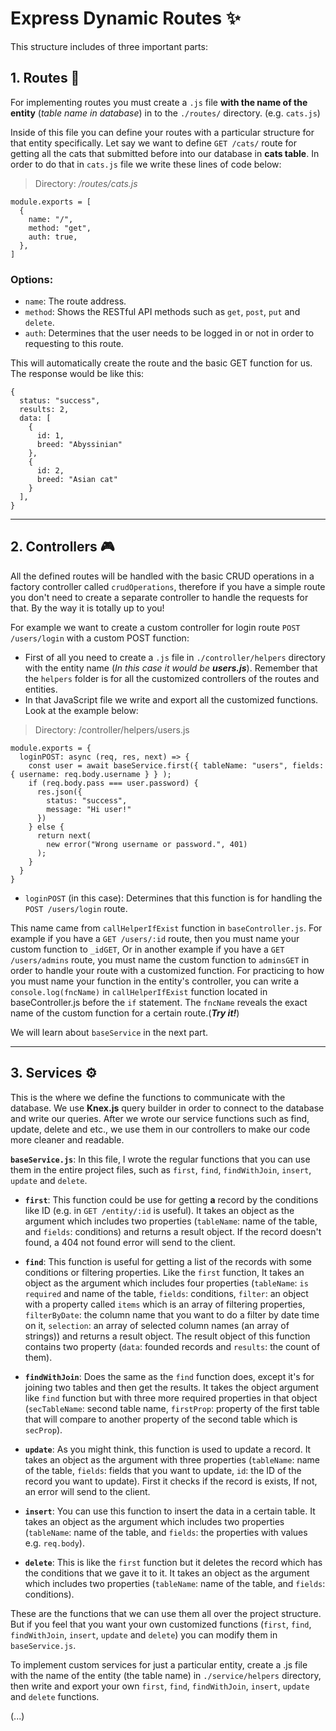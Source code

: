 # Express Dynamic Routes ✨

This structure includes of three important parts:

## 1. Routes 🔗

For implementing routes you must create a `.js` file **with the name of the entity** (_table name in database_) in to the `./routes/` directory.
(e.g. `cats.js`)

Inside of this file you can define your routes with a particular structure for that entity specifically.
Let say we want to define `GET /cats/` route for getting all the cats that submitted before into our database in **cats table**. In order to do that in `cats.js` file we write these lines of code below:  
  
  
> Directory: _/routes/cats.js_

```
module.exports = [
  {
    name: "/",
    method: "get",
    auth: true,
  },
]
```
### Options: 
* `name`: The route address.  
* `method`: Shows the RESTful API methods such as `get`, `post`, `put` and `delete`.  
* `auth`: Determines that the user needs to be logged in or not in order to requesting to this route.  

This will automatically create the route and the basic GET function for us. The response would be like this:
```
{
  status: "success",
  results: 2,
  data: [
    {
      id: 1,
      breed: "Abyssinian"
    },
    {
      id: 2,
      breed: "Asian cat"
    }
  ],
}
```

***

## 2. Controllers 🎮

All the defined routes will be handled with the basic CRUD operations in a factory controller called `crudOperations`, therefore if you have a simple route you don't need to create a separate controller to handle the requests for that. By the way it is totally up to you!

For example we want to create a custom controller for login route `POST /users/login` with a custom POST function:  
* First of all you need to create a `.js` file in `./controller/helpers` directory with the entity name (_In this case it would be **users.js**_). 
Remember that the `helpers` folder is for all the customized controllers of the routes and entities.
* In that JavaScript file we write and export all the customized functions. Look at the example below:  
> Directory: /controller/helpers/users.js  
```
module.exports = {
  loginPOST: async (req, res, next) => {
    const user = await baseService.first({ tableName: "users", fields: { username: req.body.username } } );
    if (req.body.pass === user.password) {
      res.json({
        status: "success",
        message: "Hi user!"
      })
    } else {
      return next(
        new error("Wrong username or password.", 401)
      );
    }
  }
}
```
* `loginPOST` (in this case): Determines that this function is for handling the `POST /users/login` route.  
  
This name came from `callHelperIfExist` function in `baseController.js`.
For example if you have a `GET /users/:id` route, then you must name your custom function to `_idGET`, Or in another example if you have a `GET /users/admins` route, you must name the custom function to `adminsGET` in order to handle your route with a customized function.
For practicing to how you must name your function in the entity's controller, you can write a `console.log(fncName)` in `callHelperIfExist` function located in baseController.js before the `if` statement. The `fncName` reveals the exact name of the custom function for a certain route.(**_Try it!_**)
  

We will learn about `baseService` in the next part.

***

## 3. Services ⚙

This is the where we define the functions to communicate with the database. We use **Knex.js** query builder in order to connect to the database and write our queries. After we wrote our service functions such as find, update, delete and etc., we use them in our controllers to make our code more cleaner and readable.  
  

**`baseService.js`**: In this file, I wrote the regular functions that you can use them in the entire project files, such as `first`, `find`, `findWithJoin`, `insert`, `update` and `delete`.
  
* **`first`**: This function could be use for getting **a** record by the conditions like ID (e.g. in `GET /entity/:id` is useful). It takes an object as the argument which includes two properties (`tableName`: name of the table, and `fields`: conditions) and returns a result object. If the record doesn't found, a 404 not found error will send to the client.  
  

* **`find`**: This function is useful for getting a list of the records with some conditions or filtering properties. Like the `first` function, It takes an object as the argument which includes four properties (`tableName`: `is required` and name of the table, `fields`: conditions, `filter`: an object with a property called `items` which is an array of filtering properties, `filterByDate`: the column name that you want to do a filter by date time on it, `selection`: an array of selected column names (an array of strings)) and returns a result object. The result object of this function contains two property (`data`: founded records and `results`: the count of them).  
  

* **`findWithJoin`**: Does the same as the `find` function does, except it's for joining two tables and then get the results. It takes the object argument like `find` function but with three more required properties in that object (`secTableName`: second table name, `firstProp`: property of the first table that will compare to another property of the second table which is `secProp`).
  

* **`update`**: As you might think, this function is used to update a record. It takes an object as the argument with three properties (`tableName`: name of the table, `fields`: fields that you want to update, `id`: the ID of the record you want to update). First it checks if the record is exists, If not, an error will send to the client.  
  

* **`insert`**: You can use this function to insert the data in a certain table. It takes an object as the argument which includes two properties (`tableName`: name of the table, and `fields`: the properties with values e.g. `req.body`).  
  

* **`delete`**: This is like the `first` function but it deletes the record which has the conditions that we gave it to it. It takes an object as the argument which includes two properties (`tableName`: name of the table, and `fields`: conditions).  
  
These are the functions that we can use them all over the project structure. But if you feel that you want your own customized functions (`first`, `find`, `findWithJoin`, `insert`, `update` and `delete`) you can modify them in `baseService.js`.  
  
To implement custom services for just a particular entity, create a .js file with the name of the entity (the table name) in `./service/helpers` directory, then write and export your own `first`, `find`, `findWithJoin`, `insert`, `update` and `delete` functions.  
  
(...)
